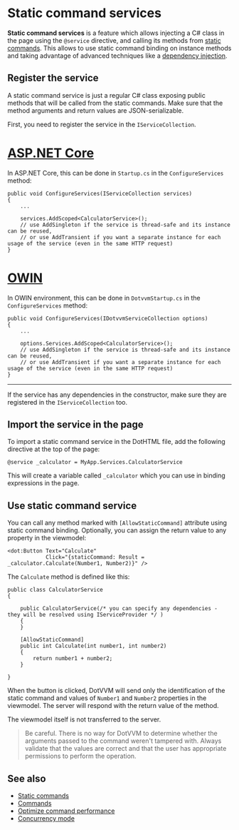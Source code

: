 # Static command services

**Static command services** is a feature which allows injecting a C# class in the page using the `@service` directive, and calling its methods from [static commands](static-commands). This allows to use static command binding on instance methods and taking advantage of advanced techniques like a [dependency injection](~/pages/concepts/viewmodels/dependency-injection/overview).

## Register the service

A static command service is just a regular C# class exposing public methods that will be called from the static commands. Make sure that the method arguments and return values are JSON-serializable.

First, you need to register the service in the `IServiceCollection`. 

# [ASP.NET Core](#tab/register-aspnetcore)

In ASP.NET Core, this can be done in `Startup.cs` in the `ConfigureServices` method:

```CSHARP
public void ConfigureServices(IServiceCollection services)
{
    ...
        
    services.AddScoped<CalculatorService>();
    // use AddSingleton if the service is thread-safe and its instance can be reused,
    // or use AddTransient if you want a separate instance for each usage of the service (even in the same HTTP request)
}
```

# [OWIN](#tab/register-owin)

In OWIN environment, this can be done in `DotvvmStartup.cs` in the `ConfigureServices` method:

```CSHARP
public void ConfigureServices(IDotvvmServiceCollection options)
{
    ...
        
    options.Services.AddScoped<CalculatorService>();
    // use AddSingleton if the service is thread-safe and its instance can be reused,
    // or use AddTransient if you want a separate instance for each usage of the service (even in the same HTTP request)
}
```

***

If the service has any dependencies in the constructor, make sure they are registered in the `IServiceCollection` too.

## Import the service in the page

To import a static command service in the DotHTML file, add the following directive at the top of the page:

```DOTHTML
@service _calculator = MyApp.Services.CalculatorService
```

This will create a variable called `_calculator` which you can use in binding expressions in the page. 

## Use static command service

You can call any method marked with `[AllowStaticCommand]` attribute using static command binding. Optionally, you can assign the return value to any property in the viewmodel:

```DOTHTML
<dot:Button Text="Calculate" 
            Click="{staticCommand: Result = _calculator.Calculate(Number1, Number2)}" />
```

The `Calculate` method is defined like this:

```CSHARP
public class CalculatorService
{

    public CalculatorService(/* you can specify any dependencies - they will be resolved using IServiceProvider */ )
    {
    }

    [AllowStaticCommand]
    public int Calculate(int number1, int number2) 
    {
        return number1 + number2;
    }

}
```

When the button is clicked, DotVVM will send only the identification of the static command and values of `Number1` and `Number2` properties in the viewmodel. The server will respond with the return value of the method. 

The viewmodel itself is not transferred to the server.

> Be careful. There is no way for DotVVM to determine whether the arguments passed to the command weren't tampered with. Always validate that the values are correct and that the user has appropriate permissions to perform the operation.

## See also

* [Static commands](static-commands)
* [Commands](commands)
* [Optimize command performance](optimize-command-performance)
* [Concurrency mode](concurrency-mode)
